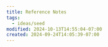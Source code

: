 ```yaml
---
title: Reference Notes
tags:
  - ideas/seed
modified: 2024-10-13T14:55:04-07:00
created: 2024-09-24T14:05:39-07:00
---
```

